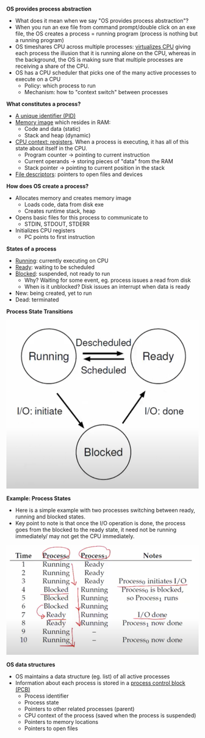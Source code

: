 **OS provides process abstraction**

- What does it mean when we say "OS provides process abstraction"?
- When you run an exe file from command prompt/double click on an exe file, the OS creates a process = running program (process is nothing but a running program)
- OS timeshares CPU across multiple processes: <u>virtualizes CPU</u> giving each process the illusion that it is running alone on the CPU, whereas in the background, the OS is making sure that multiple processes are receiving a share of the CPU. 
- OS has a CPU scheduler that picks one of the many active processes to execute on a CPU
    * Policy: which process to run
    * Mechanism: how to "context switch" between processes

**What constitutes a process?**

- <u>A unique identifier (PID)</u>
- <u>Memory image</u> which resides in RAM:
    * Code and data (static)
    * Stack and heap (dynamic)
- <u>CPU context: registers</u>. When a process is executing, it has all of this state about itself in the CPU. 
    * Program counter -> pointing to current instruction
    * Current operands -> storing pieces of "data" from the RAM
    * Stack pointer -> pointing to current position in the stack
- <u>File descriptors</u>: pointers to open files and devices

**How does OS create a process?**

- Allocates memory and creates memory image
    * Loads code, data from disk exe
    * Creates runtime stack, heap
- Opens basic files for this process to communicate to
    * STDIN, STDOUT, STDERR
- Initializes CPU registers
    * PC points to first instruction

**States of a process**

- <u>Running</u>: currently executing on CPU
- <u>Ready</u>: waiting to be scheduled
- <u>Blocked</u>: suspended, not ready to run
    * Why? Waiting for some event, eg. process issues a read from disk
    * When is it unblocked? Disk issues an interrupt when data is ready
- New: being created, yet to run
- Dead: terminated

**Process State Transitions**

![](assets/process-transitions.png)

**Example: Process States**

- Here is a simple example with two processes switching between ready, running and blocked states.
- Key point to note is that once the I/O operation is done, the process goes from the blocked to the ready state, it need not be running immediately/ may not get the CPU immediately. 

![](assets/example-process-states.png)

**OS data structures**

- OS maintains a data structure (eg. list) of all active processes
- Information about each process is stored in a <u>process control block (PCB)</u>
    * Process identifier
    * Process state
    * Pointers to other related processes (parent)
    * CPU context of the process (saved when the process is suspended)
    * Pointers to memory locations
    * Pointers to open files
